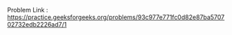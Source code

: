 Problem Link : https://practice.geeksforgeeks.org/problems/93c977e771fc0d82e87ba570702732edb2226ad7/1